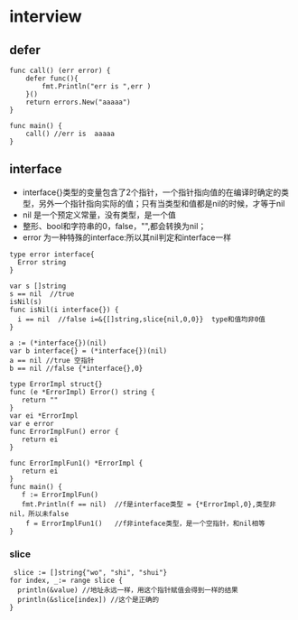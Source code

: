 # interview

## defer

```
func call() (err error) {
	defer func(){
		fmt.Println("err is ",err )
	}()
	return errors.New("aaaaa")
}

func main() {
	call() //err is  aaaaa
}

```

## interface
- interface{}类型的变量包含了2个指针，一个指针指向值的在编译时确定的类型，另外一个指针指向实际的值；只有当类型和值都是nil的时候，才等于nil
- nil 是一个预定义常量，没有类型，是一个值
- 整形、bool和字符串的0，false，"",都会转换为nil；
- error 为一种特殊的interface:所以其nil判定和interface一样
```
type error interface{
  Error string
}
```

```
var s []string
s == nil  //true
isNil(s)
func isNil(i interface{}) {
  i == nil  //false i=&{[]string,slice{nil,0,0}}  type和值均非0值
}
```
```
a := (*interface{})(nil)
var b interface{} = (*interface{})(nil)
a == nil //true 空指针
b == nil //false {*interface{},0}
```

```
type ErrorImpl struct{}
func (e *ErrorImpl) Error() string {
   return ""
}
var ei *ErrorImpl
var e error
func ErrorImplFun() error {
   return ei
}

func ErrorImplFun1() *ErrorImpl {
   return ei
}
func main() {
   f := ErrorImplFun()
   fmt.Println(f == nil)  //f是interface类型 = {*ErrorImpl,0},类型非nil，所以未false
    f = ErrorImplFun1()   //f非inteface类型，是一个空指针，和nil相等
}
```

### slice

```
 slice := []string{"wo", "shi", "shui"}
for index, _:= range slice {
  println(&value) //地址永远一样，用这个指针赋值会得到一样的结果
  println(&slice[index]) //这个是正确的
}
```
